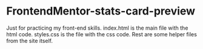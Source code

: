 # FrontendMentor-stats-card-preview
Just for practicing my front-end skills.
index.html is the main file with the html code.
styles.css is the file with the css code. Rest are some helper files from the site itself.
